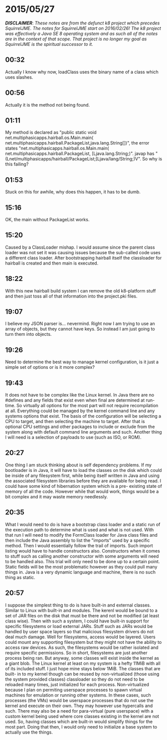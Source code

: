 # 2015/05/27

***DISCLAIMER***: _These notes are from the defunct k8 project which_
_precedes SquirrelJME. The notes for SquirrelJME start on 2016/02/26!_
_The k8 project was effectively a Java SE 8 operating system and as such_
_all of the notes are in the context of that scope. That project is no_
_longer my goal as SquirrelJME is the spiritual successor to it._

## 00:32

Actually I know why now, loadClass uses the binary name of a class which uses
slashes.

## 00:56

Actually it is the method not being found.

## 01:11

My method is declared as "public static void
net.multiphasicapps.hairball.os.Main.main(
net.multiphasicapps.hairball.PackageList,java.lang.String[])", the error
states "net.multiphasicapps.hairball.os.Main.main(
net.multiphasicapps.hairball.PackageList, [Ljava.lang.String;)". javap has
"(Lnet/multiphasicapps/hairball/PackageList;[Ljava/lang/String;)V". So why is
this failing?

## 01:53

Stuck on this for awhile, why does this happen, it has to be dumb.

## 15:16

OK, the main without PackageList works.

## 15:20

Caused by a ClassLoader mishap. I would assume since the parent class loader
was not set it was causing issues because the sub-called code uses a different
class loader. After bootstrapping hairball itself the classloader for hairball
is created and then main is executed.

## 18:22

With this new hairball build system I can remove the old k8-platform stuff and
then just toss all of that information into the project.pki files.

## 19:07

I believe my JSON parser is... nevermind. Right now I am trying to use an
array of objects, but they cannot have keys. So instead I am just going to
turn them into objects.

## 19:26

Need to determine the best way to manage kernel configuration, is it just a
simple set of options or is it more complex?

## 19:43

It does not have to be complex like the Linux kernel. In Java there are no
#defines and any fields that exist even when final are determined at run-time.
So virtually all options for the most part will not require recompilation at
all. Everything could be managed by the kernel command line and any systems
options that exist. The basis of the configuration will be selecting a CPU to
target, and then selecting the machine to target. After that is optional CPU
settings and other packages to include or exclude from the system along with
default command line arguments and such. Another thing I will need is a
selection of payloads to use (such as ISO, or ROM).

## 20:27

One thing I am stuck thinking about is self dependency problems. If my
bootloader is in Java, it will have to load the classes on the disk which
could be inside of any filesystem first, while being itself written in Java
and using the associated filesystem libraries before they are available for
being read. I could have some kind of hibernation system which is a pre-
existing state of memory of all the code. However while that would work,
things would be a bit complex and it may waste memory needlessly.

## 20:35

What I would need to do is have a bootstrap class loader and a static run of
the execution path to determine what is used and what is not used. With that
run I will need to modify the FormClass loader for Java class files and then
include the Java assembly to list the "imports" used by a specific method.
Then I would essentially follow the trail of imports. Such import listing
would have to handle constructors also. Constructors when it comes to stuff
such as calling another constructor with some arguments will need to be
handled also. This trial will only need to be done up to a certain point.
Static fields will be the most problematic however as they could pull many
things in. Java is a very dynamic language and machine, there is no such thing
as static.

## 20:57

I suppose the simplest thing to do is have built-in and external classes.
Similar to Linux with built-in and modules. The kerenl would be bound to a set
of JAR files on the disk that must be there and not be modified (at least
class wise). Then with such a system, I could have built-in support for
specific filesystems or load external JARs. Stuff such as JARs would be
handled by user space layers so that malicious filesystem drivers do not deal
much damage. Well for filesystems, access would be layered. Users could mount
any supporting filesystem but they might not have the ability to access raw
devices. As such, the filesystems would be rather isolated and require
specific permissions. So in short, filesystems are just another process being
ran. But anyway, some classes will exist inside the kernel as a giant blob.
The Linux kernel at least on my system is a hefty 11MiB with all of its
included stuff. I just hope mine stays below 1MiB. The classes that are built-
in to my kernel though can be reused by non-virtualized (those using the
system provided classes) classloader so they do not need to be reloaded many
times, just initialized for each process. Non-virtualized because I plan on
permiting userspace processes to spawn virtual machines for emulation or
running other systems. In these cases, such processes (the VMs) would be
userspace processes that do not use the kernel and execute on their own. They
may however use hypercalls and such. There may also be a need for para-virtual
(pure userspace) with a custom kernel being used where core classes existing
in the kernel are not used. So, having classes which are built-in would
simplify things for the most part. Doing that then, I would only need to
initialize a base system to actually use the things.

